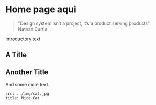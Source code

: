 # Home page aqui

> "Design system isn’t a project, it’s a product serving products". Nathan Curtis

Introductory text

## A Title
## Another Title

And some more text.

```image
src: ../img/cat.jpg
title: Nice Cat
```